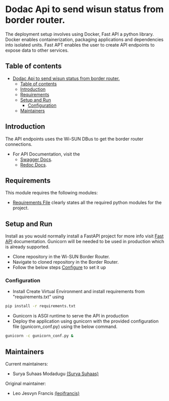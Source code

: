 # Dodac Api to send wisun status from border router.
The deployment setup involves using Docker, Fast API a python library. Docker enables containerization, packaging applications and dependencies into isolated units. Fast APT enables the user to create API endpoints to expose data to other services.

## Table of contents
- [Dodac Api to send wisun status from border router.](#dodac-api-to-send-wisun-status-from-border-router)
  - [Table of contents](#table-of-contents)
  - [Introduction](#introduction)
  - [Requirements](#requirements)
  - [Setup and Run](#setup-and-run)
    - [Configuration](#configuration)
  - [Maintainers](#maintainers)


## Introduction
The API endpoints uses the Wi-SUN DBus to get the border router connections.
- For API Documentation, visit the
  - [Swagger Docs](http://localhost:8000/swagger).
  - [Redoc Docs](http://localhost:8000/redoc).

## Requirements
This module requires the following modules:
- [Requirements File](requirements.txt) clearly states all the required python modules for the project.

## Setup and Run
Install as you would normally install a FastAPI project for more info visit [Fast API](https://fastapi.tiangolo.com/) documentation.
Gunicorn will be needed to be used in production which is already supported.
- Clone repository in the Wi-SUN Border Router. 
- Navigate to cloned repository in the Border Router.
- Follow the below steps [Configure](#configuration) to set it up

### Configuration
- Install Create Virtual Environment and install requirements from "requirements.txt" using
```bash 
pip install -r requirements.txt
```
<!-- - Create a ".env" file from "[.env.example](.env.example)" template. or Add your environment variables as in the example file -->
- Gunicorn is ASGI runtime to serve the API in production
- Deploy the application using gunicorn with the provided configuration file (gunicorn_conf.py) using the below command.
```sh
gunicorn -c gunicorn_conf.py &
```


## Maintainers

Current maintainers:
- Surya Suhaas Modadugu [(Surya Suhaas)](mailto:mssuhaas@gmail.com)

Original maintainer:
- Leo Jesvyn Francis [(leojfrancis)](mailto:leojfrancis.now@gmail.com)

